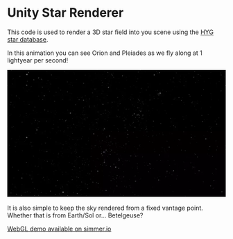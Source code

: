 
# Unity Star Renderer

This code is used to render a 3D star field into you scene using the [HYG star database](https://github.com/astronexus/HYG-Database).

In this animation you can see Orion and Pleiades as we fly along at 1 lightyear per second!

![Orion](./Docs/Orion.webp)

It is also simple to keep the sky rendered from a fixed vantage point. Whether that is from Earth/Sol or... Betelgeuse?

[WebGL demo available on simmer.io](https://simmer.io/@tjbaron/star-renderer)

